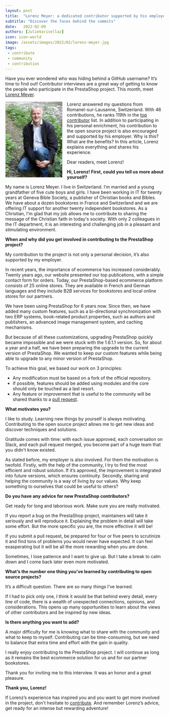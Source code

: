 ```yaml
---
layout: post
title:  "Lorenz Meyer: a dedicated contributor supported by his employer"
subtitle: "Discover the faces behind the commits"
date:   2022-02-09
authors: [JulieVarisellaz]
icon: icon-world
image: /assets/images/2022/02/lorenz-meyer.jpg
tags:
 - contribute
 - community
 - contribution
---
```

Have you ever wondered who was hiding behind a GitHub username? It’s time to find out! Contributor interviews are a great way of getting to know the people who participate in the PrestaShop project. This month, meet [Lorenz Meyer](https://github.com/lmeyer1).

<img style="border: 1px solid #CCC; float: left; margin: 0 1em 1em 0;" width="180" height="240" src="/assets/images/2022/02/lorenz-meyer.jpg">

Lorenz answered my questions from Romanel-sur-Lausanne, Switzerland. With 46 contributions, he ranks 119th in the [top contributor](https://contributors.prestashop.com/#lmeyer1) list. In addition to participating in his personal enrichment, his contribution to the open source project is also encouraged and supported by his employer. Why is this? What are the benefits? In this article, Lorenz explains everything and shares his experience.

Dear readers, meet Lorenz!

**Hi, Lorenz! First, could you tell us more about yourself?**

My name is Lorenz Meyer. I live in Switzerland. I’m married and a young grandfather of five cute boys and girls.
I have been working in IT for twenty years at Geneva Bible Society, a publisher of Christian books and Bibles. We have about a dozen bookstores in France and Switzerland and we are offering IT support for another twenty independent bookstores. As a Christian, I'm glad that my job allows me to contribute to sharing the message of the Christian faith in today's society.
With only 2 colleagues in the IT department, it is an interesting and challenging job in a pleasant and stimulating environment.

**When and why did you get involved in contributing to the PrestaShop project?**

My contribution to the project is not only a personal decision, it’s also supported by my employer.

In recent years, the importance of ecommerce has increased considerably. Twenty years ago, our website presented our top publications, with a simple contact form for orders. Today, our PrestaShop-based ecommerce platform consists of 25 online stores. They are available in French and German languages and they include B2B services for bookstores and local online stores for our partners.

We have been using PrestaShop for 6 years now. Since then, we have added many custom features, such as a bi-directional synchronization with two ERP systems, book-related product properties, such as authors and publishers, an advanced image management system, and caching mechanisms. 

But because of all these customizations, upgrading PrestaShop quickly became impossible and we were stuck with the 1.6.1.1 version. So, for about a year and a half, we have been preparing the upgrade to the current version of PrestaShop. We wanted to keep our custom features while being able to upgrade to any minor version of PrestaShop. 

To achieve this goal, we based our work on 3 principles:
- Any modification must be based on a fork of the official repository.
- If possible, features should be added using modules and the core should only be touched as a last resort.
- Any feature or improvement that is useful to the community will be shared thanks to a [pull request](https://github.com/PrestaShop/PrestaShop/pulls).

**What motivates you?**

I like to study. Learning new things by yourself is always motivating. Contributing to the open source project allows me to get new ideas and discover techniques and solutions.

Gratitude comes with time: with each issue approved, each conversation on Slack, and each pull request merged, you become part of a huge team that you didn't know existed.

As stated before, my employer is also involved. For them the motivation is twofold. Firstly, with the help of the community, I try to find the most efficient and robust solution. If it’s approved, the improvement is integrated into future versions, which ensures continuity. Secondly, sharing and helping the community is a way of living by our values. Why keep something to ourselves that could be useful to others?

**Do you have any advice for new PrestaShop contributors?**

Get ready for long and laborious work. Make sure you are really motivated.

If you report a bug on the PrestaShop project, maintainers will take it seriously and will reproduce it. Explaining the problem in detail will take some effort. But the more specific you are, the more effective it will be!

If you submit a pull request, be prepared for four or five peers to scrutinize it and find tons of problems you would never have expected. It can feel exasperating but it will be all the more rewarding when you are done.

Sometimes, I lose patience and I want to give up. But I take a break to calm down and I come back later even more motivated.

**What’s the number one thing you’ve learned by contributing to open source projects?**

It’s a difficult question. There are so many things I’ve learned.

If I had to pick only one, I think it would be that behind every detail, every line of code, there is a wealth of unexpected connections, opinions, and considerations. This opens up many opportunities to learn about the views of other contributors and be inspired by new ideas.

**Is there anything you want to add?**

A major difficulty for me is knowing what to share with the community and what to keep to myself. Contributing can be time-consuming, but we need to balance that extra time and effort with the gain in quality.

I really enjoy contributing to the PrestaShop project. I will continue as long as it remains the best ecommerce solution for us and for our partner bookstores. 

Thank you for inviting me to this interview. It was an honor and a great pleasure. 

**Thank you, Lorenz!**

If Lorenz’s experience has inspired you and you want to get more involved in the project, don't hesitate to [contribute](https://github.com/PrestaShop). And remember Lorenz’s advice, get ready for an intense but rewarding adventure!

